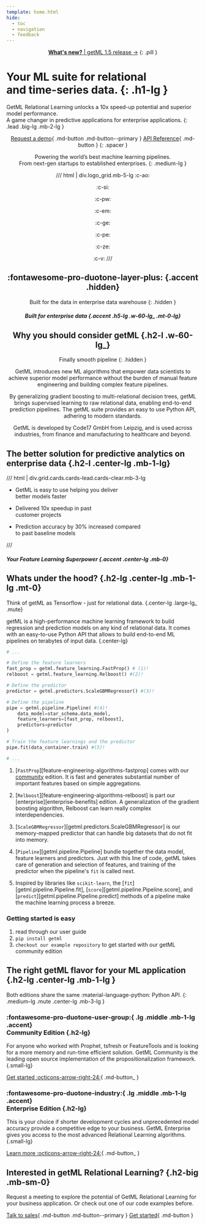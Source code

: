 ```yaml
---
template: home.html
hide:
  - toc
  - navigation
  - feedback
---
```


<center>

[**What's new?** | getML 1.5 release &rarr;](#)
{: .pill }

</center>


# Your <span class="accent">ML suite</span> for relational <br>and time-series data. {: .h1-lg }

GetML Relational Learning unlocks a 10x speed-up potential and superior model performance. <br class="show-lg">
A game changer in predictive applications for enterprise applications.
{: .lead .big-lg .mb-2-lg }


<center class="mb-3-lg">

[Request a demo](enterprise/book-demo){ .md-button .md-button--primary }
[API Reference](reference){ .md-button }
{: .spacer }

</center>


<center class="mb-4-lg">

<span class="impact">Powering the world’s best machine learning pipelines.</span><br>
<span class="mute">From next-gen startups to established enterprises.</span>
{: .medium-lg }


/// html | div.logo_grid.mb-5-lg
:c-ao:

:c-si:

:c-pw:

:c-em:

:c-ge:

:c-pe:

:c-ze:

:c-v:
///


<div class="box box-bg why-getml mb-4-lg" markdown>

<div class="w-75-lg" markdown>

## :fontawesome-pro-duotone-layer-plus: {.accent .hidden}

Built for the data in enterprise data warehouse
{: .hidden }


##### Built for enterprise data {.accent .h5-lg .w-60-lg_ .mt-0-lg}
## Why you should consider getML {.h2-l .w-60-lg_}

Finally smooth pipeline
{: .hidden }

<div class="w-60-lg_ large-lg mute" markdown>

GetML introduces new ML algorithms that <span class="impact">empower data scientists to achieve superior model performance</span> without the burden of manual feature engineering and building complex feature pipelines.

By generalizing gradient boosting to multi-relational decision trees, getML <span class="impact">brings supervised learning to raw relational data</span>, enabling end-to-end prediction pipelines. The getML suite provides an easy to use Python API, adhering to modern standards.

GetML is developed by Code17 GmbH from Leipzig, and is <span class="impact">used across industries, from finance and manufacturing to healthcare</span> and beyond.

</div>
</div>

</div>
</center>


## The better solution for predictive analytics on enterprise data {.h2-l .center-lg .mb-1-lg}

/// html | div.grid.cards.cards-lead.cards-clear.mb-3-lg

-   <span class="top">GetML is</span>
    <span class="focus">easy to use</span>
    <span class="sub">helping you deliver<br> better models faster</span>

-   <span class="top">Delivered</span>
    <span class="focus">10x</span>
    <span class="sub">speedup in past<br> customer projects</span>

-   <span class="top">Prediction accuracy by</span>
    <span class="focus">30%</span>
    <span class="sub">increased compared<br> to past baseline models</span>

///






<div class="full-width-bg-lg" markdown>

<div class="hidden clear-lg mb-4-lg"></div>

<div class="w-75-lg margin-auto-lg mb-4-lg" markdown>

##### Your Feature Learning Superpower {.accent .center-lg .mb-0}
## Whats under the hood? {.h2-lg .center-lg .mb-1-lg .mt-0}

Think of getML as Tensorflow - just for relational data.
{.center-lg .large-lg_ .mute}

getML is a high-performance machine learning framework to build regression and prediction models on any kind of relational data. It comes with an easy-to-use Python API that allows to build end-to-end ML pipelines on terabytes of input data.
{.center-lg}



<div class="w-80-lg margin-auto-lg" markdown>

``` py linenums="1"
# ...

# Define the feature learners 
fast_prop = getml.feature_learning.FastProp() # (1)!
relboost = getml.feature_learning.Relboost() #(2)!

# Define the predictor
predictor = getml.predictors.ScaleGBMRegressor() #(3)!

# Define the pipeline
pipe = getml.pipeline.Pipeline( #(4)!
    data_model=star_schema.data_model,
    feature_learners=[fast_prop, relboost],
    predictors=predictor
)

# Train the feature learnings and the predictor
pipe.fit(data_container.train) #(5)!

# ...
```

1.  [`FastProp`][feature-engineering-algorithms-fastprop] comes with our [community](https://github.com/getml/getml-community) edition. It is fast and generates substantial number of important features based on simple aggregations.

2.  [`Relboost`][feature-engineering-algorithms-relboost] is part our [enterprise][enterprise-benefits] edition. A generalization of the gradient boosting algorithm, Relboost can learn really complex interdependencies.

3. [`ScaleGBMRegressor`][getml.predictors.ScaleGBMRegressor] is our memory-mapped predictor that can handle big datasets that do not fit into memory.

4. [`Pipeline`][getml.pipeline.Pipeline] bundle together the data model, feature learners and predictors. Just with this line of code, getML takes care of generation and selection of features, and training of the predictor when the pipeline's `fit` is called next.

5. Inspired by libraries like `scikit-learn`, the [`fit`][getml.pipeline.Pipeline.fit], [`score`][getml.pipeline.Pipeline.score], and [`predict`][getml.pipeline.Pipeline.predict] methods of a pipeline make the machine learning process a breeze.

</div>


### **Getting started is easy**

1. read through our user guide
2. `pip install getml`
3. `checkout our example repository` to get started with our getML community edition


</div>

<div class="hidden clear-lg"></div>

</div>



## The right getML flavor for your ML application {.h2-lg .center-lg .mb-1-lg }

Both editions share the same :material-language-python: Python API.
{: .medium-lg .mute .center-lg .mb-3-lg }

<div class="container mb-4-lg_" markdown>
<div class="box box-bg box-50 center-lg_" markdown>

### :fontawesome-pro-duotone-user-group:{ .lg .middle .mb-1-lg .accent}<br> Community Edition {.h2-lg}

For anyone who worked with Prophet, tsfresh or FeatureTools and is looking for a more memory and run-time efficient solution. GetML Community is the leading open source implementation of the propositionalization framework.
{.small-lg}


[Get started :octicons-arrow-right-24:](install){ .md-button_ }

</div>
<div class="box box-bg box-50 center-lg_" markdown>

### :fontawesome-pro-duotone-industry:{ .lg .middle .mb-1-lg .accent}<br> Enterprise Edition {.h2-lg}

This is your choice if shorter development cycles and unprecedented model accuracy provide a competitive edge to your business. GetML Enterprise gives you access to the most advanced Relational Learning algorithms.
{.small-lg}

[Learn more :octicons-arrow-right-24:](enterprise/benefits.md){ .md-button_ }

</div>
</div>


<div class="container mb-4-lg pt-4-lg" markdown>
<div class="box box-lg box-50 p-sm-0 mb-sm-0" markdown>

## Interested in getML Relational Learning? {.h2-big .mb-sm-0}

</div>
<div class="box box-50 p-sm-0" markdown>
Request a meeting to explore the potential of GetML Relational Learning for your business application. Or check out one of our code examples before.

[Talk to sales](contact){ .md-button .md-button--primary }
[Get started](user_guide){ .md-button  }
</div>

</div>

